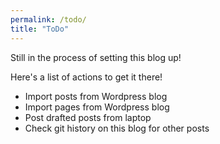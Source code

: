 ```yaml
---
permalink: /todo/
title: "ToDo"
---
```


Still in the process of setting this blog up! 

Here's a list of actions to get it there! 

- Import posts from Wordpress blog
- Import pages from Wordpress blog
- Post drafted posts from laptop
- Check git history on this blog for other posts